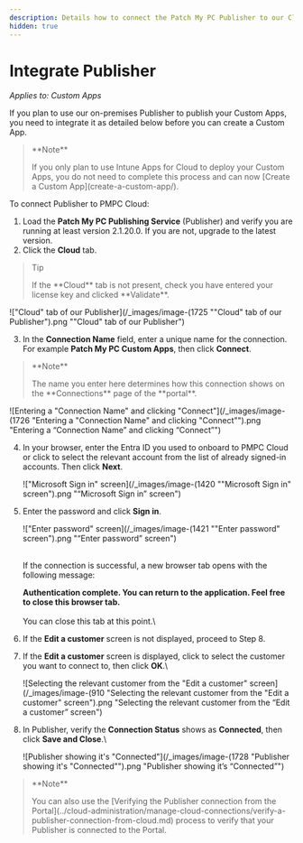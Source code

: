 ```yaml
---
description: Details how to connect the Patch My PC Publisher to our Cloud platform
hidden: true
---
```


# Integrate Publisher

_Applies to: Custom Apps_

If you plan to use our on-premises Publisher to publish your Custom Apps, you need to integrate it as detailed below before you can create a Custom App.

<blockquote class="wp-block-quote">
<p>**Note**</p>
<p>If you only plan to use Intune Apps for Cloud to deploy your Custom Apps, you do not need to complete this process and can now [Create a Custom App](create-a-custom-app/).</p>
</blockquote>

To connect Publisher to PMPC Cloud:

1. Load the **Patch My PC Publishing Service** (Publisher) and verify you are running at least version 2.1.20.0. If you are not, upgrade to the latest version.
2. Click the **Cloud** tab.

<blockquote class="wp-block-quote">
<p>Tip</p>
<p>If the **Cloud** tab is not present, check you have entered your license key and clicked **Validate**.</p>
</blockquote>

!["Cloud" tab of our Publisher](/_images/image-(1725 "\"Cloud\" tab of our Publisher").png "&#x22;Cloud&#x22; tab of our Publisher")

3. In the **Connection Name** field, enter a unique name for the connection. For example **Patch My PC Custom Apps**, then click **Connect**.

<blockquote class="wp-block-quote">
<p>**Note**</p>
<p>The name you enter here determines how this connection shows on the **Connections** page of the **portal**.</p>
</blockquote>

![Entering a "Connection Name" and clicking "Connect"](/_images/image-(1726 "Entering a \"Connection Name\" and clicking \"Connect\"").png "Entering a “Connection Name” and clicking “Connect”")

4.  In your browser, enter the Entra ID you used to onboard to PMPC Cloud or click to select the relevant account from the list of already signed-in accounts. Then click **Next**.



    !["Microsoft Sign in" screen](/_images/image-(1420 "\"Microsoft Sign in\" screen").png "“Microsoft Sign in” screen")


5.  Enter the password and click **Sign in**.



    !["Enter password" screen](/_images/image-(1421 "\"Enter password\" screen").png "“Enter password” screen")

    \
    If the connection is successful, a new browser tab opens with the following message:

    **Authentication complete. You can return to the application. Feel free to close this browser tab.**\
    \
    You can close this tab at this point.\

6. If the **Edit a customer** screen is not displayed, proceed to Step 8.
7.  If the **Edit a customer** screen is displayed, click to select the customer you want to connect to, then click **OK**.\


    ![Selecting the relevant customer from the "Edit a customer" screen](/_images/image-(910 "Selecting the relevant customer from the \"Edit a customer\" screen").png "Selecting the relevant customer from the “Edit a customer” screen")


8.  In Publisher, verify the **Connection Status** shows as **Connected**, then click **Save and Close**.\


    ![Publisher showing it's "Connected"](/_images/image-(1728 "Publisher showing it's \"Connected\"").png "Publisher showing it’s “Connected”")

<blockquote class="wp-block-quote">
<p>**Note**</p>
<p>You can also use the [Verifying the Publisher connection from the Portal](../cloud-administration/manage-cloud-connections/verify-a-publisher-connection-from-cloud.md) process to verify that your Publisher is connected to the Portal.</p>
</blockquote>
